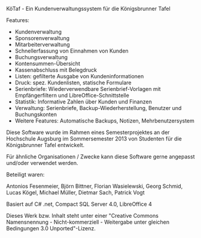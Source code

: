 KöTaf - Ein Kundenverwaltungssystem für die Königsbrunner Tafel



Features:

- Kundenverwaltung
- Sponsorenverwaltung
- Mitarbeiterverwaltung
- Schnellerfassung von Einnahmen von Kunden
- Buchungsverwaltung
- Kontensummen-Übersicht
- Kassenabschluss mit Belegdruck
- Listen: gefilterte Ausgabe von Kundeninformationen
- Druck: spez. Kundenlisten, statische Formulare
- Serienbriefe: Wiederverwendbare Serienbrief-Vorlagen mit Empfängerfiltern und LibreOffice-Schnittstelle
- Statistik: Informative Zahlen über Kunden und Finanzen
- Verwaltung: Serienbriefe, Backup-Wiederherstellung, Benutzer und Buchungskonten
- Weitere Features: Automatische Backups, Notizen, Mehrbenutzersystem


Diese Software wurde im Rahmen eines Semesterprojektes an der Hochschule Augsburg im Sommersemester 2013 von Studenten für die Königsbrunner Tafel entwickelt.

Für ähnliche Organisationen / Zwecke kann diese Software gerne angepasst und/oder verwendet werden.

Beteiligt waren:

Antonios Fesenmeier, 
Björn Bittner, 
Florian Wasielewski, 
Georg Schmid, 
Lucas Kögel, 
Michael Müller, 
Dietmar Sach, 
Patrick Vogt

Basiert auf C# .net, Compact SQL Server 4.0, LibreOffice 4

Dieses Werk bzw. Inhalt steht unter einer "Creative Commons Namensnennung - Nicht-kommerziell - Weitergabe unter gleichen Bedingungen 3.0 Unported"-Lizenz.
